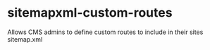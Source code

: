 # sitemapxml-custom-routes
Allows CMS admins to define custom routes to include in their sites sitemap.xml
